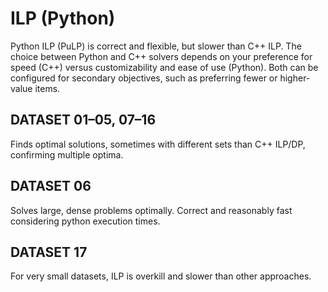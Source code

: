 # ILP (Python)

Python ILP (PuLP) is correct and flexible, but slower than C++ ILP. The choice between Python and C++ solvers depends on your preference for speed (C++) versus customizability and ease of use (Python). Both can be configured for secondary objectives, such as preferring fewer or higher-value items.

## DATASET 01–05, 07–16

Finds optimal solutions, sometimes with different sets than C++ ILP/DP, confirming multiple optima.

## DATASET 06

Solves large, dense problems optimally. Correct and reasonably fast considering python execution times.

## DATASET 17

For very small datasets, ILP is overkill and slower than other approaches.
